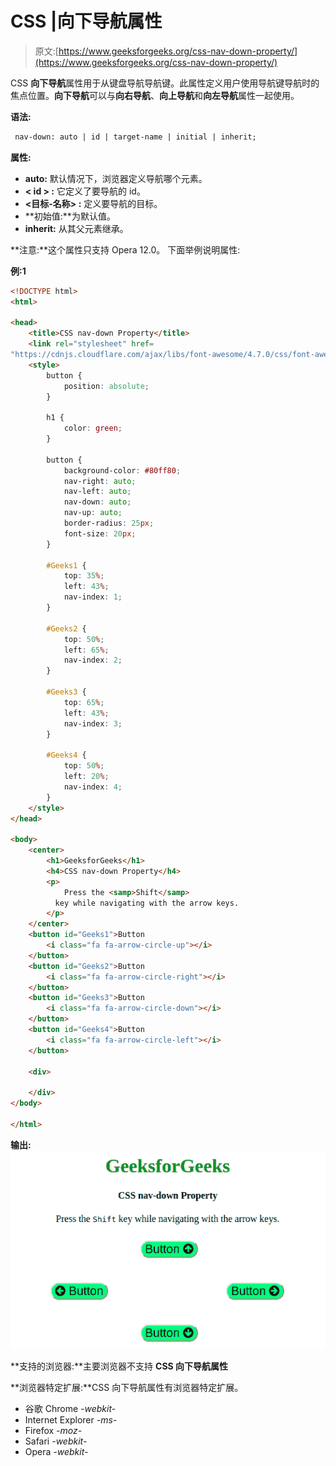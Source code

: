 # CSS |向下导航属性

> 原文:[https://www.geeksforgeeks.org/css-nav-down-property/](https://www.geeksforgeeks.org/css-nav-down-property/)

CSS **向下导航**属性用于从键盘导航导航键。此属性定义用户使用导航键导航时的焦点位置。**向下导航**可以与**向右导航**、**向上导航**和**向左导航**属性一起使用。

**语法:**

```html
 nav-down: auto | id | target-name | initial | inherit;
```

**属性:**

*   **auto:** 默认情况下，浏览器定义导航哪个元素。
*   **< id > :** 它定义了要导航的 id。
*   **<目标-名称> :** 定义要导航的目标。
*   **初始值:**为默认值。
*   **inherit:** 从其父元素继承。

**注意:**这个属性只支持 Opera 12.0。
下面举例说明属性:

**例:1**

```html
<!DOCTYPE html>
<html>

<head>
    <title>CSS nav-down Property</title>
    <link rel="stylesheet" href=
"https://cdnjs.cloudflare.com/ajax/libs/font-awesome/4.7.0/css/font-awesome.min.css">
    <style>
        button {
            position: absolute;
        }

        h1 {
            color: green;
        }

        button {
            background-color: #80ff80;
            nav-right: auto;
            nav-left: auto;
            nav-down: auto;
            nav-up: auto;
            border-radius: 25px;
            font-size: 20px;
        }

        #Geeks1 {
            top: 35%;
            left: 43%;
            nav-index: 1;
        }

        #Geeks2 {
            top: 50%;
            left: 65%;
            nav-index: 2;
        }

        #Geeks3 {
            top: 65%;
            left: 43%;
            nav-index: 3;
        }

        #Geeks4 {
            top: 50%;
            left: 20%;
            nav-index: 4;
        }
    </style>
</head>

<body>
    <center>
        <h1>GeeksforGeeks</h1>
        <h4>CSS nav-down Property</h4>
        <p>
            Press the <samp>Shift</samp>
          key while navigating with the arrow keys.
        </p>
    </center>
    <button id="Geeks1">Button
        <i class="fa fa-arrow-circle-up"></i>
    </button>
    <button id="Geeks2">Button
        <i class="fa fa-arrow-circle-right"></i>
    </button>
    <button id="Geeks3">Button
        <i class="fa fa-arrow-circle-down"></i>
    </button>
    <button id="Geeks4">Button
        <i class="fa fa-arrow-circle-left"></i> 
    </button>

    <div>

    </div>
</body>

</html>
```

**输出:**
![](img/a78de07bd20225a93d7161c8f6d7ce57.png)

**支持的浏览器:**主要浏览器不支持 **CSS 向下导航属性**

**浏览器特定扩展:**CSS 向下导航属性有浏览器特定扩展。

*   谷歌 Chrome *-webkit-*
*   Internet Explorer *-ms-*
*   Firefox *-moz-*
*   Safari *-webkit-*
*   Opera *-webkit-*